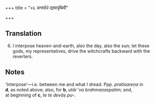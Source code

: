 +++
title = "०६ अन्तर्दधे द्यावापृथिवी"

+++
## Translation
6. I interpose heaven-and-earth, also the day, also the sun; let these  
gods, my representatives, drive the witchcrafts backward with the  
reverters.

## Notes
'Interpose'—i.e. between me and what I dread. Ppp. *pratisareṇa* in  
**d**, as noted above; also, for **b**, *utāi ’va brahmaṇaspatim;* and,  
at beginning of **c**, *te te devāṣ pu-*.
